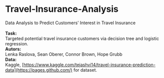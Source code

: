 # Travel-Insurance-Analysis
Data Analysis to Predict Customers’ Interest in Travel Insurance <br>
<br>
**Task:** <br>
Targeted potential travel insurance customers via decision tree and logistic regression. <br>
**Autors:** <br>
Lenka Raslova, Sean Oberer, Connor Brown, Hope Grubb <br>
**Data: <br>**
Kaggle, [https://www.kaggle.com/tejashvi14/travel-insurance-prediction-data](https://pages.github.com/) for dataset. <br>
